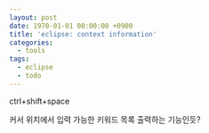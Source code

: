 ```yaml
---
layout: post
date: 1970-01-01 00:00:00 +0900
title: 'eclipse: context information'
categories:
  - tools
tags:
  - eclipse
  - todo
---
```


ctrl+shift+space

커서 위치에서 입력 가능한 키워드 목록 출력하는 기능인듯?
